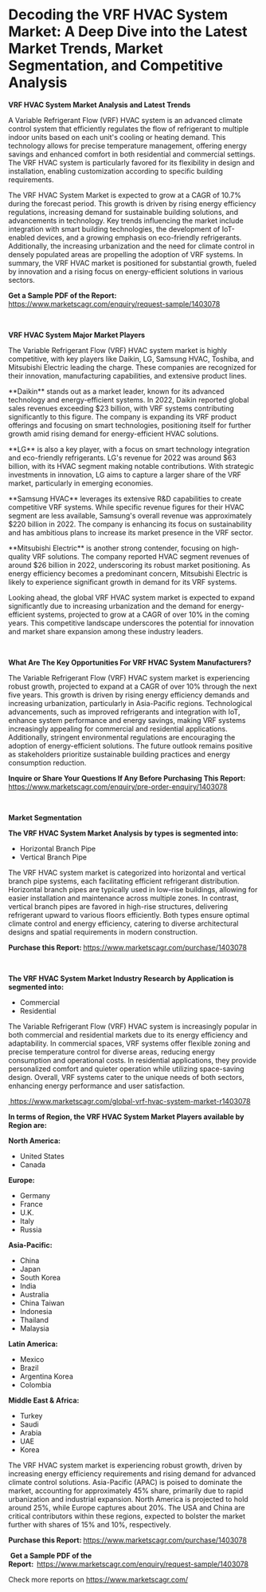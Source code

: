 <p><h1>Decoding the VRF HVAC System Market: A Deep Dive into the Latest Market Trends, Market Segmentation, and Competitive Analysis</h1></p><p><strong>VRF HVAC System Market Analysis and Latest Trends</strong></p>
<p><p>A Variable Refrigerant Flow (VRF) HVAC system is an advanced climate control system that efficiently regulates the flow of refrigerant to multiple indoor units based on each unit's cooling or heating demand. This technology allows for precise temperature management, offering energy savings and enhanced comfort in both residential and commercial settings. The VRF HVAC system is particularly favored for its flexibility in design and installation, enabling customization according to specific building requirements.</p><p>The VRF HVAC System Market is expected to grow at a CAGR of 10.7% during the forecast period. This growth is driven by rising energy efficiency regulations, increasing demand for sustainable building solutions, and advancements in technology. Key trends influencing the market include integration with smart building technologies, the development of IoT-enabled devices, and a growing emphasis on eco-friendly refrigerants. Additionally, the increasing urbanization and the need for climate control in densely populated areas are propelling the adoption of VRF systems. In summary, the VRF HVAC market is positioned for substantial growth, fueled by innovation and a rising focus on energy-efficient solutions in various sectors.</p></p>
<p><strong>Get a Sample PDF of the Report:&nbsp;</strong> <a href="https://www.marketscagr.com/enquiry/request-sample/1403078?utm_campaign=2653&utm_medium=2&utm_source=Github&utm_content=ia&utm_term=28032025&utm_id=vrf-hvac-system">https://www.marketscagr.com/enquiry/request-sample/1403078</a></p>
<p>&nbsp;</p>
<p><strong>VRF HVAC System Major Market Players</strong></p>
<p><p>The Variable Refrigerant Flow (VRF) HVAC system market is highly competitive, with key players like Daikin, LG, Samsung HVAC, Toshiba, and Mitsubishi Electric leading the charge. These companies are recognized for their innovation, manufacturing capabilities, and extensive product lines.</p><p>**Daikin** stands out as a market leader, known for its advanced technology and energy-efficient systems. In 2022, Daikin reported global sales revenues exceeding $23 billion, with VRF systems contributing significantly to this figure. The company is expanding its VRF product offerings and focusing on smart technologies, positioning itself for further growth amid rising demand for energy-efficient HVAC solutions.</p><p>**LG** is also a key player, with a focus on smart technology integration and eco-friendly refrigerants. LG's revenue for 2022 was around $63 billion, with its HVAC segment making notable contributions. With strategic investments in innovation, LG aims to capture a larger share of the VRF market, particularly in emerging economies.</p><p>**Samsung HVAC** leverages its extensive R&D capabilities to create competitive VRF systems. While specific revenue figures for their HVAC segment are less available, Samsung's overall revenue was approximately $220 billion in 2022. The company is enhancing its focus on sustainability and has ambitious plans to increase its market presence in the VRF sector.</p><p>**Mitsubishi Electric** is another strong contender, focusing on high-quality VRF solutions. The company reported HVAC segment revenues of around $26 billion in 2022, underscoring its robust market positioning. As energy efficiency becomes a predominant concern, Mitsubishi Electric is likely to experience significant growth in demand for its VRF systems.</p><p>Looking ahead, the global VRF HVAC system market is expected to expand significantly due to increasing urbanization and the demand for energy-efficient systems, projected to grow at a CAGR of over 10% in the coming years. This competitive landscape underscores the potential for innovation and market share expansion among these industry leaders.</p></p>
<p>&nbsp;</p>
<p><strong>What Are The Key Opportunities For VRF HVAC System Manufacturers?</strong></p>
<p><p>The Variable Refrigerant Flow (VRF) HVAC system market is experiencing robust growth, projected to expand at a CAGR of over 10% through the next five years. This growth is driven by rising energy efficiency demands and increasing urbanization, particularly in Asia-Pacific regions. Technological advancements, such as improved refrigerants and integration with IoT, enhance system performance and energy savings, making VRF systems increasingly appealing for commercial and residential applications. Additionally, stringent environmental regulations are encouraging the adoption of energy-efficient solutions. The future outlook remains positive as stakeholders prioritize sustainable building practices and energy consumption reduction.</p></p>
<p><strong>Inquire or Share Your Questions If Any Before Purchasing This Report:</strong> <a href="https://www.marketscagr.com/enquiry/pre-order-enquiry/1403078?utm_campaign=2653&utm_medium=2&utm_source=Github&utm_content=ia&utm_term=28032025&utm_id=vrf-hvac-system">https://www.marketscagr.com/enquiry/pre-order-enquiry/1403078</a></p>
<p>&nbsp;</p>
<p><strong>Market Segmentation</strong></p>
<p><strong>The VRF HVAC System Market Analysis by types is segmented into:</strong></p>
<p><ul><li>Horizontal Branch Pipe</li><li>Vertical Branch Pipe</li></ul></p>
<p><p>The VRF HVAC system market is categorized into horizontal and vertical branch pipe systems, each facilitating efficient refrigerant distribution. Horizontal branch pipes are typically used in low-rise buildings, allowing for easier installation and maintenance across multiple zones. In contrast, vertical branch pipes are favored in high-rise structures, delivering refrigerant upward to various floors efficiently. Both types ensure optimal climate control and energy efficiency, catering to diverse architectural designs and spatial requirements in modern construction.</p></p>
<p><strong>Purchase this Report:&nbsp;</strong><a href="https://www.marketscagr.com/purchase/1403078?utm_campaign=2653&utm_medium=2&utm_source=Github&utm_content=ia&utm_term=28032025&utm_id=vrf-hvac-system">https://www.marketscagr.com/purchase/1403078</a></p>
<p>&nbsp;</p>
<p><strong>The VRF HVAC System Market Industry Research by Application is segmented into:</strong></p>
<p><ul><li>Commercial</li><li>Residential</li></ul></p>
<p><p>The Variable Refrigerant Flow (VRF) HVAC system is increasingly popular in both commercial and residential markets due to its energy efficiency and adaptability. In commercial spaces, VRF systems offer flexible zoning and precise temperature control for diverse areas, reducing energy consumption and operational costs. In residential applications, they provide personalized comfort and quieter operation while utilizing space-saving design. Overall, VRF systems cater to the unique needs of both sectors, enhancing energy performance and user satisfaction.</p></p>
<p><a href="https://www.marketscagr.com/global-vrf-hvac-system-market-r1403078?utm_campaign=2653&utm_medium=2&utm_source=Github&utm_content=ia&utm_term=28032025&utm_id=vrf-hvac-system">&nbsp;https://www.marketscagr.com/global-vrf-hvac-system-market-r1403078</a></p>
<p><strong>In terms of Region, the VRF HVAC System Market Players available by Region are:</strong></p>
<p>
    <p> <strong> North America: </strong>
        <ul>
            <li>United States</li>
            <li>Canada</li>
        </ul>
        </p> 
    <p> <strong> Europe: </strong>
        <ul>
            <li>Germany</li>
            <li>France</li>
            <li>U.K.</li>
            <li>Italy</li>
            <li>Russia</li>
        </ul>
        </p> 
    <p> <strong> Asia-Pacific: </strong>
        <ul>
            <li>China</li>
            <li>Japan</li>
            <li>South Korea</li>
            <li>India</li>
            <li>Australia</li>
            <li>China Taiwan</li>
            <li>Indonesia</li>
            <li>Thailand</li>
            <li>Malaysia</li>
        </ul>
        </p> 
    <p> <strong> Latin America: </strong>
        <ul>
            <li>Mexico</li>
            <li>Brazil</li>
            <li>Argentina Korea</li>
            <li>Colombia</li>
        </ul>
        </p> 
    <p> <strong> Middle East & Africa: </strong>
        <ul>
            <li>Turkey</li>
            <li>Saudi</li>
            <li>Arabia</li>
            <li>UAE</li>
            <li>Korea</li>
        </ul>
    </p>
    </p>
<p><p>The VRF HVAC system market is experiencing robust growth, driven by increasing energy efficiency requirements and rising demand for advanced climate control solutions. Asia-Pacific (APAC) is poised to dominate the market, accounting for approximately 45% share, primarily due to rapid urbanization and industrial expansion. North America is projected to hold around 25%, while Europe captures about 20%. The USA and China are critical contributors within these regions, expected to bolster the market further with shares of 15% and 10%, respectively.</p></p>
<p><strong>Purchase this Report: </strong><a href="https://www.marketscagr.com/purchase/1403078?utm_campaign=2653&utm_medium=2&utm_source=Github&utm_content=ia&utm_term=28032025&utm_id=vrf-hvac-system">https://www.marketscagr.com/purchase/1403078</a></p>
<p>&nbsp;<strong>Get a Sample PDF of the Report:&nbsp;&nbsp;</strong><a href="https://www.marketscagr.com/enquiry/request-sample/1403078?utm_campaign=2653&utm_medium=2&utm_source=Github&utm_content=ia&utm_term=28032025&utm_id=vrf-hvac-system">https://www.marketscagr.com/enquiry/request-sample/1403078</a></p>
<p><strong></strong></p>
<p>Check more reports on <a href="https://www.marketscagr.com/?utm_campaign=2653&utm_medium=2&utm_source=Github&utm_content=ia&utm_term=28032025&utm_id=vrf-hvac-system">https://www.marketscagr.com/</a></p>